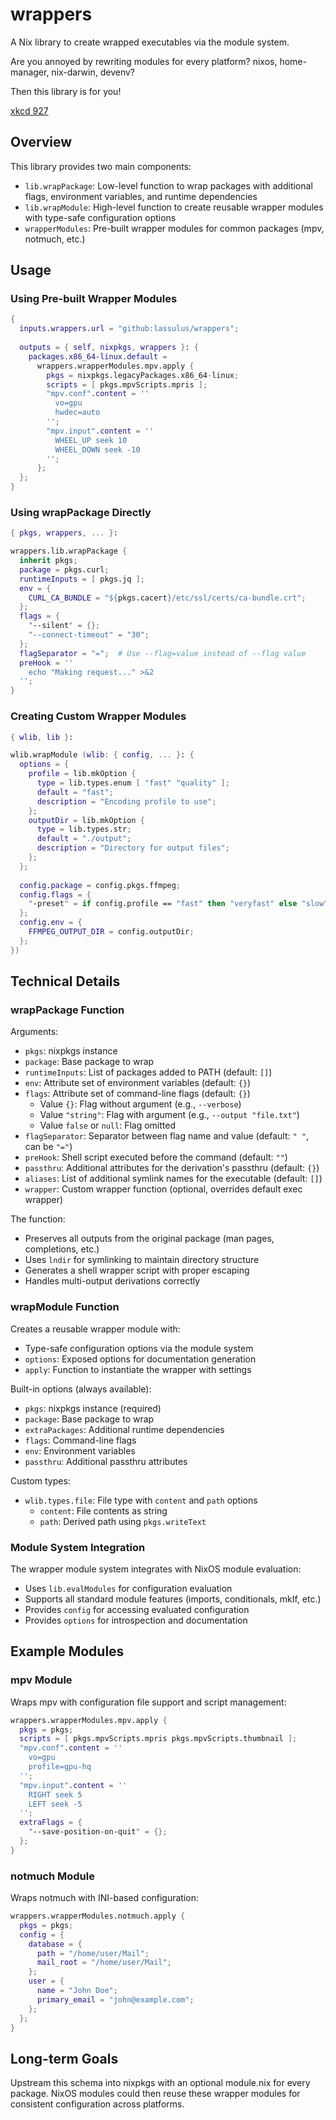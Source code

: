 # wrappers

A Nix library to create wrapped executables via the module system.

Are you annoyed by rewriting modules for every platform? nixos, home-manager, nix-darwin, devenv?

Then this library is for you!

[xkcd 927](https://xkcd.com/927/)

## Overview

This library provides two main components:

- `lib.wrapPackage`: Low-level function to wrap packages with additional flags, environment variables, and runtime dependencies
- `lib.wrapModule`: High-level function to create reusable wrapper modules with type-safe configuration options
- `wrapperModules`: Pre-built wrapper modules for common packages (mpv, notmuch, etc.)

## Usage

### Using Pre-built Wrapper Modules

```nix
{
  inputs.wrappers.url = "github:lassulus/wrappers";
  
  outputs = { self, nixpkgs, wrappers }: {
    packages.x86_64-linux.default = 
      wrappers.wrapperModules.mpv.apply {
        pkgs = nixpkgs.legacyPackages.x86_64-linux;
        scripts = [ pkgs.mpvScripts.mpris ];
        "mpv.conf".content = ''
          vo=gpu
          hwdec=auto
        '';
        "mpv.input".content = ''
          WHEEL_UP seek 10
          WHEEL_DOWN seek -10
        '';
      };
  };
}
```

### Using wrapPackage Directly

```nix
{ pkgs, wrappers, ... }:

wrappers.lib.wrapPackage {
  inherit pkgs;
  package = pkgs.curl;
  runtimeInputs = [ pkgs.jq ];
  env = {
    CURL_CA_BUNDLE = "${pkgs.cacert}/etc/ssl/certs/ca-bundle.crt";
  };
  flags = {
    "--silent" = {};
    "--connect-timeout" = "30";
  };
  flagSeparator = "=";  # Use --flag=value instead of --flag value
  preHook = ''
    echo "Making request..." >&2
  '';
}
```

### Creating Custom Wrapper Modules

```nix
{ wlib, lib }:

wlib.wrapModule (wlib: { config, ... }: {
  options = {
    profile = lib.mkOption {
      type = lib.types.enum [ "fast" "quality" ];
      default = "fast";
      description = "Encoding profile to use";
    };
    outputDir = lib.mkOption {
      type = lib.types.str;
      default = "./output";
      description = "Directory for output files";
    };
  };
  
  config.package = config.pkgs.ffmpeg;
  config.flags = {
    "-preset" = if config.profile == "fast" then "veryfast" else "slow";
  };
  config.env = {
    FFMPEG_OUTPUT_DIR = config.outputDir;
  };
})
```

## Technical Details

### wrapPackage Function

Arguments:
- `pkgs`: nixpkgs instance
- `package`: Base package to wrap
- `runtimeInputs`: List of packages added to PATH (default: `[]`)
- `env`: Attribute set of environment variables (default: `{}`)
- `flags`: Attribute set of command-line flags (default: `{}`)
  - Value `{}`: Flag without argument (e.g., `--verbose`)
  - Value `"string"`: Flag with argument (e.g., `--output "file.txt"`)
  - Value `false` or `null`: Flag omitted
- `flagSeparator`: Separator between flag name and value (default: `" "`, can be `"="`)
- `preHook`: Shell script executed before the command (default: `""`)
- `passthru`: Additional attributes for the derivation's passthru (default: `{}`)
- `aliases`: List of additional symlink names for the executable (default: `[]`)
- `wrapper`: Custom wrapper function (optional, overrides default exec wrapper)

The function:
- Preserves all outputs from the original package (man pages, completions, etc.)
- Uses `lndir` for symlinking to maintain directory structure
- Generates a shell wrapper script with proper escaping
- Handles multi-output derivations correctly

### wrapModule Function

Creates a reusable wrapper module with:
- Type-safe configuration options via the module system
- `options`: Exposed options for documentation generation
- `apply`: Function to instantiate the wrapper with settings

Built-in options (always available):
- `pkgs`: nixpkgs instance (required)
- `package`: Base package to wrap
- `extraPackages`: Additional runtime dependencies
- `flags`: Command-line flags
- `env`: Environment variables
- `passthru`: Additional passthru attributes

Custom types:
- `wlib.types.file`: File type with `content` and `path` options
  - `content`: File contents as string
  - `path`: Derived path using `pkgs.writeText`

### Module System Integration

The wrapper module system integrates with NixOS module evaluation:
- Uses `lib.evalModules` for configuration evaluation
- Supports all standard module features (imports, conditionals, mkIf, etc.)
- Provides `config` for accessing evaluated configuration
- Provides `options` for introspection and documentation

## Example Modules

### mpv Module

Wraps mpv with configuration file support and script management:

```nix
wrappers.wrapperModules.mpv.apply {
  pkgs = pkgs;
  scripts = [ pkgs.mpvScripts.mpris pkgs.mpvScripts.thumbnail ];
  "mpv.conf".content = ''
    vo=gpu
    profile=gpu-hq
  '';
  "mpv.input".content = ''
    RIGHT seek 5
    LEFT seek -5
  '';
  extraFlags = {
    "--save-position-on-quit" = {};
  };
}
```

### notmuch Module

Wraps notmuch with INI-based configuration:

```nix
wrappers.wrapperModules.notmuch.apply {
  pkgs = pkgs;
  config = {
    database = {
      path = "/home/user/Mail";
      mail_root = "/home/user/Mail";
    };
    user = {
      name = "John Doe";
      primary_email = "john@example.com";
    };
  };
}
```

## Long-term Goals

Upstream this schema into nixpkgs with an optional module.nix for every package. NixOS modules could then reuse these wrapper modules for consistent configuration across platforms.
